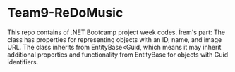 # Team9-ReDoMusic
This repo contains of .NET Bootcamp project week codes.
İrem's part: The class has properties for representing objects with an ID, name, and image URL. The class inherits from EntityBase<Guid,
which means it may inherit additional properties and functionality from EntityBase for objects with Guid identifiers.

